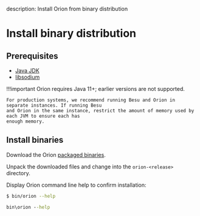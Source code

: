 description: Install Orion from binary distribution
<!--- END of page meta data -->

# Install binary distribution

## Prerequisites

* [Java JDK](http://www.oracle.com/technetwork/java/javase/downloads/index.html)
* [libsodium](Dependencies.md)

!!!important
    Orion requires Java 11+; earlier versions are not supported.
    
    For production systems, we recommend running Besu and Orion in separate instances. If running Besu 
    and Orion in the same instance, restrict the amount of memory used by each JVM to ensure each has 
    enough memory. 
    
## Install binaries

Download the Orion [packaged binaries](https://bintray.com/consensys/binaries/orion/_latestVersion#files).

Unpack the downloaded files and change into the `orion-<release>` directory. 

Display Orion command line help to confirm installation: 

```bash tab="Linux/macOS"
$ bin/orion --help
```

```bat tab="Windows"
bin\orion --help
```
